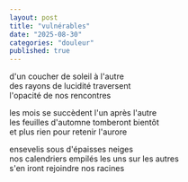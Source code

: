 ```yaml
---
layout: post
title: "vulnérables"
date: "2025-08-30"
categories: "douleur"
published: true
---
```


d'un coucher de soleil à l'autre  
des rayons de lucidité traversent  
l'opacité de nos rencontres  

les mois se succèdent l'un après l'autre  
les feuilles d'automne tomberont bientôt  
et plus rien pour retenir l'aurore  

ensevelis sous d'épaisses neiges  
nos calendriers empilés les uns sur les autres  
s'en iront rejoindre nos racines  
